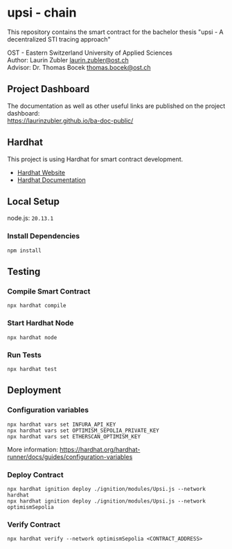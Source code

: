 # upsi - chain

This repository contains the smart contract for the bachelor thesis "upsi - A decentralized STI tracing approach"

OST - Eastern Switzerland University of Applied Sciences  
Author: Laurin Zubler [laurin.zubler@ost.ch](mailto:laurin.zubler@ost.ch)  
Advisor: Dr. Thomas Bocek [thomas.bocek@ost.ch](mailto:thomas.bocek@ost.ch)

## Project Dashboard
The documentation as well as other useful links are published on the project dashboard:  
https://laurinzubler.github.io/ba-doc-public/

## Hardhat
This project is using Hardhat for smart contract development.
- [Hardhat Website](https://hardhat.org/)
- [Hardhat Documentation](https://hardhat.org/docs)

## Local Setup
node.js: `20.13.1` 

### Install Dependencies
```shell
npm install
```

## Testing
### Compile Smart Contract
```shell
npx hardhat compile
```

### Start Hardhat Node
```shell
npx hardhat node
```

### Run Tests
```shell
npx hardhat test
```

## Deployment
### Configuration variables
```shell
npx hardhat vars set INFURA_API_KEY
npx hardhat vars set OPTIMISM_SEPOLIA_PRIVATE_KEY
npx hardhat vars set ETHERSCAN_OPTIMISM_KEY
```
More information: https://hardhat.org/hardhat-runner/docs/guides/configuration-variables

### Deploy Contract 
```shell
npx hardhat ignition deploy ./ignition/modules/Upsi.js --network hardhat
npx hardhat ignition deploy ./ignition/modules/Upsi.js --network optimismSepolia
```

### Verify Contract
```shell
npx hardhat verify --network optimismSepolia <CONTRACT_ADDRESS>
```
